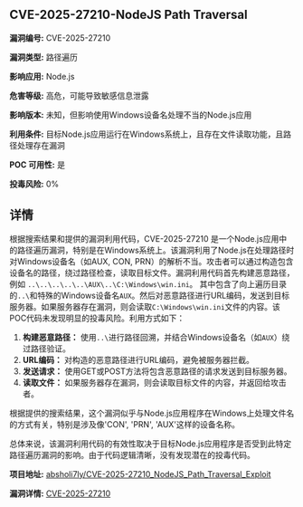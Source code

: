 ## CVE-2025-27210-NodeJS Path Traversal

**漏洞编号:** CVE-2025-27210

**漏洞类型:** 路径遍历

**影响应用:** Node.js

**危害等级:** 高危，可能导致敏感信息泄露

**影响版本:** 未知，但影响使用Windows设备名处理不当的Node.js应用

**利用条件:** 目标Node.js应用运行在Windows系统上，且存在文件读取功能，且路径处理存在漏洞

**POC 可用性:** 是

**投毒风险:** 0%

## 详情

根据搜索结果和提供的漏洞利用代码，CVE-2025-27210 是一个Node.js应用中的路径遍历漏洞，特别是在Windows系统上。该漏洞利用了Node.js在处理路径时对Windows设备名（如AUX, CON, PRN）的解析不当。攻击者可以通过构造包含设备名的路径，绕过路径检查，读取目标文件。漏洞利用代码首先构建恶意路径，例如 `..\..\..\..\..\AUX\..\C:\Windows\win.ini`。 其中包含了向上遍历目录的`..\`和特殊的Windows设备名`AUX`。然后对恶意路径进行URL编码，发送到目标服务器。如果服务器存在漏洞，则会读取`C:\Windows\win.ini`文件的内容。该POC代码未发现明显的投毒风险。利用方式如下：

1.  **构建恶意路径：** 使用`..\`进行路径回溯，并结合Windows设备名（如`AUX`）绕过路径验证。
2.  **URL编码：** 对构造的恶意路径进行URL编码，避免被服务器拦截。
3.  **发送请求：** 使用GET或POST方法将包含恶意路径的请求发送到目标服务器。
4.  **读取文件：** 如果服务器存在漏洞，则会读取目标文件的内容，并返回给攻击者。

根据提供的搜索结果，这个漏洞似乎与Node.js应用程序在Windows上处理文件名的方式有关，特别是涉及像'CON', 'PRN', 'AUX'这样的设备名称。

总体来说，该漏洞利用代码的有效性取决于目标Node.js应用程序是否受到此特定路径遍历漏洞的影响。由于代码逻辑清晰，没有发现潜在的投毒代码。

**项目地址:** [absholi7ly/CVE-2025-27210_NodeJS_Path_Traversal_Exploit](https://github.com/absholi7ly/CVE-2025-27210_NodeJS_Path_Traversal_Exploit)

**漏洞详情:** [CVE-2025-27210](https://nvd.nist.gov/vuln/detail/CVE-2025-27210)